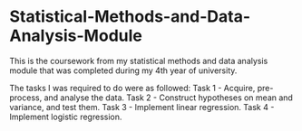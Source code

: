 # Statistical-Methods-and-Data-Analysis-Module
This is the coursework from my statistical methods and data analysis module that was completed during my 4th year of university.  

The tasks I was required to do were as followed:
Task 1 - Acquire, pre-process, and analyse the data.
Task 2 - Construct hypotheses on mean and variance, and test them.
Task 3 - Implement linear regression.
Task 4 - Implement logistic regression.
